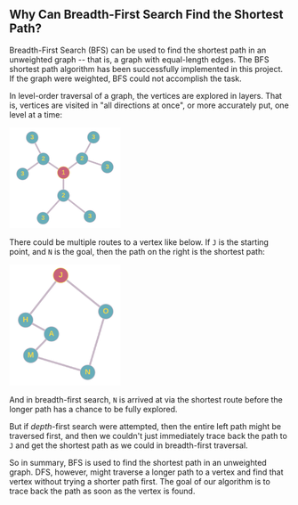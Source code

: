 ## Why Can Breadth-First Search Find the Shortest Path?

Breadth-First Search (BFS) can be used to find the shortest path in an unweighted graph -- that is, a graph with equal-length edges. The BFS shortest path algorithm has been successfully implemented in this project. If the graph were weighted, BFS could not accomplish the task.

In level-order traversal of a graph, the vertices are explored in layers. That is, vertices are visited in "all directions at once", or more accurately put, one level at a time:

<img src="images/simple.png" alt="isolated" width="200"/>

There could be multiple routes to a vertex like below. If `J` is the starting point, and `N` is the goal, then the path on the right is the shortest path:

<img src="images/simple_2.png" alt="isolated" width="200"/>

And in breadth-first search, `N` is arrived at via the shortest route before the longer path has a chance to be fully explored.

But if *depth*-first search were attempted, then the entire left path might be traversed first, and then we couldn't just immediately trace back the path to `J` and get the shortest path as we could in breadth-first traversal.

So in summary, BFS is used to find the shortest path in an unweighted graph. DFS, however, might traverse a longer path to a vertex and find that vertex without trying a shorter path first. The goal of our algorithm is to trace back the path as soon as the vertex is found.